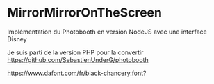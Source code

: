 # MirrorMirrorOnTheScreen

Implémentation du Photobooth en version NodeJS avec une interface Disney

Je suis parti de la version PHP pour la convertir 
https://github.com/SebastienUnderG/photobooth


https://www.dafont.com/fr/black-chancery.font?
